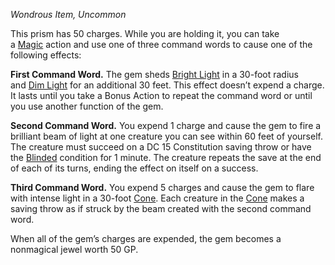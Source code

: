 _Wondrous Item, Uncommon_

This prism has 50 charges. While you are holding it, you can take a [Magic](https://www.dndbeyond.com/sources/dnd/free-rules/rules-glossary#MagicAction) action and use one of three command words to cause one of the following effects:

**First Command Word.** The gem sheds [Bright Light](https://www.dndbeyond.com/sources/dnd/free-rules/rules-glossary#BrightLight) in a 30-foot radius and [Dim Light](https://www.dndbeyond.com/sources/dnd/free-rules/rules-glossary#DimLight) for an additional 30 feet. This effect doesn’t expend a charge. It lasts until you take a Bonus Action to repeat the command word or until you use another function of the gem.

**Second Command Word.** You expend 1 charge and cause the gem to fire a brilliant beam of light at one creature you can see within 60 feet of yourself. The creature must succeed on a DC 15 Constitution saving throw or have the [Blinded](https://www.dndbeyond.com/sources/dnd/free-rules/rules-glossary#BlindedCondition) condition for 1 minute. The creature repeats the save at the end of each of its turns, ending the effect on itself on a success.

**Third Command Word.** You expend 5 charges and cause the gem to flare with intense light in a 30-foot [Cone](https://www.dndbeyond.com/sources/dnd/free-rules/rules-glossary#ConeAreaofEffect). Each creature in the [Cone](https://www.dndbeyond.com/sources/dnd/free-rules/rules-glossary#ConeAreaofEffect) makes a saving throw as if struck by the beam created with the second command word.

When all of the gem’s charges are expended, the gem becomes a nonmagical jewel worth 50 GP.